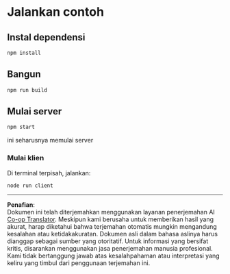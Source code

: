 <!--
CO_OP_TRANSLATOR_METADATA:
{
  "original_hash": "67cc24a3a2d1cdd7d395ed5e67be8557",
  "translation_date": "2025-10-07T01:35:44+00:00",
  "source_file": "03-GettingStarted/11-simple-auth/code/basic/typescript/README.md",
  "language_code": "id"
}
-->
# Jalankan contoh

## Instal dependensi

```bash
npm install
```

## Bangun

```bash
npm run build
```

## Mulai server

```bash
npm start
```

ini seharusnya memulai server

### Mulai klien

Di terminal terpisah, jalankan:

```bash
node run client
```

---

**Penafian**:  
Dokumen ini telah diterjemahkan menggunakan layanan penerjemahan AI [Co-op Translator](https://github.com/Azure/co-op-translator). Meskipun kami berusaha untuk memberikan hasil yang akurat, harap diketahui bahwa terjemahan otomatis mungkin mengandung kesalahan atau ketidakakuratan. Dokumen asli dalam bahasa aslinya harus dianggap sebagai sumber yang otoritatif. Untuk informasi yang bersifat kritis, disarankan menggunakan jasa penerjemahan manusia profesional. Kami tidak bertanggung jawab atas kesalahpahaman atau interpretasi yang keliru yang timbul dari penggunaan terjemahan ini.